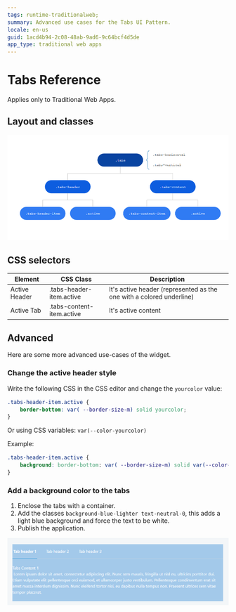 ```yaml
---
tags: runtime-traditionalweb; 
summary: Advanced use cases for the Tabs UI Pattern.
locale: en-us
guid: 1acd4b94-2c08-48ab-9ad6-9c64bcf4d5de
app_type: traditional web apps
---
```


# Tabs Reference

<div class="info" markdown="1">

Applies only to Traditional Web Apps.

</div>

## Layout and classes

![](images/tabs-5-diag.png?width=750)

## CSS selectors

| **Element** |  **CSS Class** |  **Description**  |
| ---|---|---  
| Active Header |  .tabs-header-item.active |  It's active header (represented as the one with a colored underline)  |
| Active Tab  |  .tabs-content-item.active  |  It's active content  |
  
## Advanced

Here are some more advanced use-cases of the widget.

### Change the active header style

Write the following CSS in the CSS editor and change the `yourcolor` value:

```css
.tabs-header-item.active {
    border-bottom: var( --border-size-m) solid yourcolor;
}
```

Or using CSS variables: `var(--color-yourcolor)`

Example:

```css
.tabs-header-item.active {
    background: border-bottom: var( --border-size-m) solid var(--color-red)
}
```

### Add a background color to the tabs

1. Enclose the tabs with a container.
1. Add the classes `background-blue-lighter text-neutral-0`, this adds a light blue background and force the text to be white.
1. Publish the application.

![](images/tabs-6.png?width=750)
